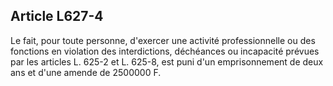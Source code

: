 Article L627-4
----
Le fait, pour toute personne, d'exercer une activité professionnelle ou des
fonctions en violation des interdictions, déchéances ou incapacité prévues par
les articles L. 625-2 et L. 625-8, est puni d'un emprisonnement de deux ans et
d'une amende de 2500000 F.
